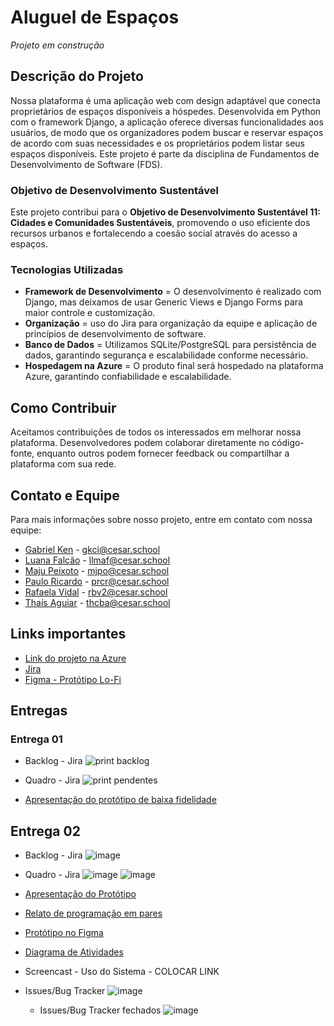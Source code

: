 # Aluguel de Espaços

*Projeto em construção*

## Descrição do Projeto

Nossa plataforma é uma aplicação web com design adaptável que conecta proprietários de espaços disponíveis a hóspedes. Desenvolvida em Python com o framework Django, a aplicação oferece diversas funcionalidades aos usuários, de modo que os organizadores podem buscar e reservar espaços de acordo com suas necessidades e os proprietários podem listar seus espaços disponíveis.
Este projeto é parte da disciplina de Fundamentos de Desenvolvimento de Software (FDS).

### Objetivo de Desenvolvimento Sustentável

Este projeto contribui para o **Objetivo de Desenvolvimento Sustentável 11: Cidades e Comunidades Sustentáveis**, promovendo o uso eficiente dos recursos urbanos e fortalecendo a coesão social através do acesso a espaços.

### Tecnologias Utilizadas

- **Framework de Desenvolvimento** = O desenvolvimento é realizado com Django, mas deixamos de usar Generic Views e Django Forms para maior controle e customização.
- **Organização** = uso do Jira para organização da equipe e aplicação de princípios de desenvolvimento de software.
- **Banco de Dados** = Utilizamos SQLite/PostgreSQL para persistência de dados, garantindo segurança e escalabilidade conforme necessário.
- **Hospedagem na Azure** = O produto final será hospedado na plataforma Azure, garantindo confiabilidade e escalabilidade.

## Como Contribuir

Aceitamos contribuições de todos os interessados em melhorar nossa plataforma. Desenvolvedores podem colaborar diretamente no código-fonte, enquanto outros podem fornecer feedback ou compartilhar a plataforma com sua rede.

## Contato e Equipe

Para mais informações sobre nosso projeto, entre em contato com nossa equipe:

- [Gabriel Ken](https://github.com/dekenner) - [gkci@cesar.school](mailto:gkci@cesar.school)
- [Luana Falcão](https://github.com/lua-mf) - [llmaf@cesar.school](mailto:llmaf@cesar.school)
- [Maju Peixoto](https://github.com/majupeixoto) - [mjpo@cesar.school](mailto:mjpo@cesar.school)
- [Paulo Ricardo](https://github.com/paulo-rago) - [prcr@cesar.school](mailto:prcr@cesar.school)
- [Rafaela Vidal](https://github.com/Rafabvidal) - [rbv2@cesar.school](mailto:rbv2@cesar.school)
- [Thaís Aguiar](https://github.com/aguiarth) - [thcba@cesar.school](mailto:thcba@cesar.school)

## Links importantes

- [Link do projeto na Azure](https://space4events.azurewebsites.net)
- [Jira](https://maju-peixoto.atlassian.net/jira/software/projects/SCRUM/boards/1)
- [Figma - Protótipo Lo-Fi](https://www.figma.com/file/6g9unwhO2bWTmB8S6fohp9/Protótipo-de-baixa---aluguel-de-espaços-parra-eventos?type=design&node-id=0-1&mode=design&t=f0NfWiHp1qN8510g-0)

## Entregas

### Entrega 01

- Backlog - Jira
![print backlog](https://github.com/majupeixoto/projeto-fds/assets/143026488/f632cefa-fbb1-4fbb-83da-835a36a4b273)

- Quadro - Jira
![print pendentes](https://github.com/majupeixoto/projeto-fds/assets/143026488/b9f25bfe-4e09-4def-b73e-47914578b2c5)

- [Apresentação do protótipo de baixa fidelidade](https://github.com/majupeixoto/projeto-fds/assets/143026488/168da132-1e74-42b1-bce8-006fa86edc23)

## Entrega 02

- Backlog - Jira
  ![image](https://github.com/majupeixoto/Space4Events/assets/143026488/76e81683-ca85-409f-8576-b328547a709c)

- Quadro - Jira
  ![image](https://github.com/majupeixoto/Space4Events/assets/143026488/3ab53543-7f72-4869-9b2c-ff46fc6a8488)
  ![image](https://github.com/majupeixoto/Space4Events/assets/143026488/a75f5556-4657-4f7a-a902-b550b1c4d914)

- [Apresentação do Protótipo](https://github.com/majupeixoto/projeto-fds/assets/143026488/168da132-1e74-42b1-bce8-006fa86edc23)

- [Relato de programação em pares](https://docs.google.com/document/d/1PcKfgogE4qWRXL9YISL22YJB1P-tKE4KTtRZ1IFrNqk/)

- [Protótipo no Figma](https://www.figma.com/file/6g9unwhO2bWTmB8S6fohp9/Protótipo-de-baixa---aluguel-de-espaços-parra-eventos?type=design&node-id=0-1&mode=design&t=f0NfWiHp1qN8510g-0)

- [Diagrama de Atividades](https://drive.google.com/drive/folders/1b-1jfi9s1rpmG0BFbpcquMNLnV8OfBfs)

- Screencast - Uso do Sistema - COLOCAR LINK

- Issues/Bug Tracker 
  ![image](https://github.com/majupeixoto/Space4Events/assets/143026488/1c793e48-e46d-4428-b82d-e62b44e4a0f3)

  - Issues/Bug Tracker fechados
    ![image](https://github.com/majupeixoto/Space4Events/assets/143026488/3241ff19-1c77-4a33-bb98-efef3bb0a9d0)

